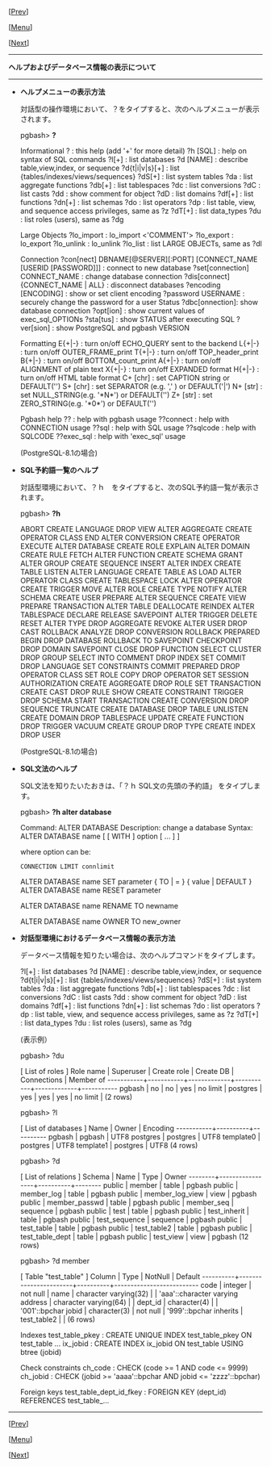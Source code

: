 \[[Prev](usage07-j.md)\]

\[[Menu](../usage-j.md)\]

\[[Next](usage10-j.md)\]

* * *

**ヘルプおよびデータベース情報の表示について**  

* * *

  

*   **ヘルプメニューの表示方法**  
      
    対話型の操作環境において、？をタイプすると、次のヘルプメニューが表示されます。  
      
    pgbash> **?**
    
    Informational
      ?              : this help (add '+' for more detail)
      ?h \[SQL\]       : help on syntax of SQL commands
      ?l\[+\]          : list databases
      ?d \[NAME\]      : describe table,view,index, or sequence
      ?d{t|i|v|s}\[+\] : list {tables/indexes/views/sequences}
      ?dS\[+\]         : list system tables
      ?da            : list aggregate functions
      ?db\[+\]         : list tablespaces
      ?dc            : list conversions
      ?dC            : list casts
      ?dd            : show comment for object
      ?dD            : list domains
      ?df\[+\]         : list functions
      ?dn\[+\]         : list schemas
      ?do            : list operators
      ?dp            : list table, view, and sequence access privileges, same as ?z
      ?dT\[+\]         : list data\_types
      ?du            : list roles (users), same as ?dg
    
    Large Objects
      ?lo\_import     : lo\_import <'COMMENT'>
      ?lo\_export     : lo\_export ?lo\_unlink     : lo\_unlink ?lo\_list       : list LARGE OBJECTs, same as ?dl
    
    Connection
      ?con\[nect\] DBNAME\[@SERVER\]\[:PORT\] \[CONNECT\_NAME \[USERID \[PASSWORD\]\]\]
                     : connect to new database
      ?set\[connection\] CONNECT\_NAME
                     : change database connection
      ?dis\[connect\]   {CONNECT\_NAME | ALL}
                     : disconnect databases
      ?encoding \[ENCODING\]
                     : show or set client encoding
      ?password USERNAME
                     : securely change the password for a user
    Status
      ?dbc\[onnection\]: show database connection
      ?opt\[ion\]      : show current values of exec\_sql\_OPTIONs
      ?sta\[tus\]      : show STATUS after executing SQL
      ?ver\[sion\]     : show PostgreSQL and pgbash VERSION
    
    Formatting
      E{+|-}         : turn on/off ECHO\_QUERY sent to the backend
      L{+|-}         : turn on/off OUTER\_FRAME\_print
      T{+|-}         : turn on/off TOP\_header\_print
      B{+|-}         : turn on/off BOTTOM\_count\_print
      A{+|-}         : turn on/off ALIGNMENT of plain text
      X{+|-}         : turn on/off EXPANDED format
      H{+|-}         : turn on/off HTML table format
      C+  \[chr\]      : set CAPTION string          or DEFAULT('')
      S+  \[chr\]      : set SEPARATOR  (e.g. ','  ) or DEFAULT('|')
      N+  \[str\]      : set NULL\_STRING(e.g. '\*N\*') or DEFAULT('')
      Z+  \[str\]      : set ZERO\_STRING(e.g. '\*0\*') or DEFAULT('')
    
    Pgbash help
      ??             : help with pgbash usage
      ??connect      : help with CONNECTION usage
      ??sql          : help with SQL usage
      ??sqlcode      : help with SQLCODE
      ??exec\_sql     : help with 'exec\_sql' usage 
    
    (PostgreSQL-8.1の場合)  
      
      
    
*   **SQL予約語一覧のヘルプ**  
      
    対話型環境において、？ｈ　をタイプすると、次のSQL予約語一覧が表示されます。  
      
    pgbash> **?h**
    
    ABORT                     CREATE LANGUAGE           DROP VIEW
    ALTER AGGREGATE           CREATE OPERATOR CLASS     END
    ALTER CONVERSION          CREATE OPERATOR           EXECUTE
    ALTER DATABASE            CREATE ROLE               EXPLAIN
    ALTER DOMAIN              CREATE RULE               FETCH
    ALTER FUNCTION            CREATE SCHEMA             GRANT
    ALTER GROUP               CREATE SEQUENCE           INSERT
    ALTER INDEX               CREATE TABLE              LISTEN
    ALTER LANGUAGE            CREATE TABLE AS           LOAD
    ALTER OPERATOR CLASS      CREATE TABLESPACE         LOCK
    ALTER OPERATOR            CREATE TRIGGER            MOVE
    ALTER ROLE                CREATE TYPE               NOTIFY
    ALTER SCHEMA              CREATE USER               PREPARE
    ALTER SEQUENCE            CREATE VIEW               PREPARE TRANSACTION
    ALTER TABLE               DEALLOCATE                REINDEX
    ALTER TABLESPACE          DECLARE                   RELEASE SAVEPOINT
    ALTER TRIGGER             DELETE                    RESET
    ALTER TYPE                DROP AGGREGATE            REVOKE
    ALTER USER                DROP CAST                 ROLLBACK
    ANALYZE                   DROP CONVERSION           ROLLBACK PREPARED
    BEGIN                     DROP DATABASE             ROLLBACK TO SAVEPOINT
    CHECKPOINT                DROP DOMAIN               SAVEPOINT
    CLOSE                     DROP FUNCTION             SELECT
    CLUSTER                   DROP GROUP                SELECT INTO
    COMMENT                   DROP INDEX                SET
    COMMIT                    DROP LANGUAGE             SET CONSTRAINTS
    COMMIT PREPARED           DROP OPERATOR CLASS       SET ROLE
    COPY                      DROP OPERATOR             SET SESSION AUTHORIZATION
    CREATE AGGREGATE          DROP ROLE                 SET TRANSACTION
    CREATE CAST               DROP RULE                 SHOW
    CREATE CONSTRAINT TRIGGER DROP SCHEMA               START TRANSACTION
    CREATE CONVERSION         DROP SEQUENCE             TRUNCATE
    CREATE DATABASE           DROP TABLE                UNLISTEN
    CREATE DOMAIN             DROP TABLESPACE           UPDATE
    CREATE FUNCTION           DROP TRIGGER              VACUUM
    CREATE GROUP              DROP TYPE
    CREATE INDEX              DROP USER
    
    (PostgreSQL-8.1の場合)  
      
      
    
*   **SQL文法のヘルプ**  
      
    SQL文法を知りたいたおきは、「？ｈ SQL文の先頭の予約語」 をタイプします。  
      
    pgbash> **?h alter database**
    
    Command:     ALTER DATABASE
    Description: change a database
    Syntax:
    ALTER DATABASE name \[ \[ WITH \] option \[ ... \] \]
    
    where option can be:
    
        CONNECTION LIMIT connlimit
    
    ALTER DATABASE name SET parameter { TO | = } { value | DEFAULT }
    ALTER DATABASE name RESET parameter
    
    ALTER DATABASE name RENAME TO newname
    
    ALTER DATABASE name OWNER TO new\_owner
    
      
    
*   **対話型環境におけるデータベース情報の表示方法**  
      
    データベース情報を知りたい場合は、次のヘルプコマンドをタイプします。  
      
    
      ?l\[+\]          : list databases
      ?d \[NAME\]      : describe table,view,index, or sequence
      ?d{t|i|v|s}\[+\] : list {tables/indexes/views/sequences}
      ?dS\[+\]         : list system tables
      ?da            : list aggregate functions
      ?db\[+\]         : list tablespaces
      ?dc            : list conversions
      ?dC            : list casts
      ?dd            : show comment for object
      ?dD            : list domains
      ?df\[+\]         : list functions
      ?dn\[+\]         : list schemas
      ?do            : list operators
      ?dp            : list table, view, and sequence access privileges, same as ?z
      ?dT\[+\]         : list data\_types
      ?du            : list roles (users), same as ?dg
    
    (表示例）  
      
    pgbash> ?du
    
    \[ List of roles \]
     Role name | Superuser | Create role | Create DB | Connections | Member of
    -----------+-----------+-------------+-----------+-------------+-----------
     pgbash    | no        | no          | yes       | no limit    |
     postgres  | yes       | yes         | yes       | no limit    |
    (2 rows)
    
    pgbash> ?l
    
    \[ List of databases \]
     Name      | Owner    | Encoding
    -----------+----------+----------
     pgbash    | pgbash   | UTF8
     postgres  | postgres | UTF8
     template0 | postgres | UTF8
     template1 | postgres | UTF8
    (4 rows)
    
    pgbash> ?d
    
    \[ List of relations \]
     Schema | Name            | Type     | Owner
    --------+-----------------+----------+--------
     public | member          | table    | pgbash
     public | member\_log      | table    | pgbash
     public | member\_log\_view | view     | pgbash
     public | member\_passwd   | table    | pgbash
     public | member\_seq      | sequence | pgbash
     public | test            | table    | pgbash
     public | test\_inherit    | table    | pgbash
     public | test\_sequence   | sequence | pgbash
     public | test\_table      | table    | pgbash
     public | test\_table2     | table    | pgbash
     public | test\_table\_dept | table    | pgbash
     public | test\_view       | view     | pgbash
    (12 rows)
    
    pgbash> ?d member  
    
    \[ Table "test\_table" \]
     Column   | Type                  | NotNull  | Default
    ----------+-----------------------+----------+--------------------------
     code     | integer               | not null |
     name     | character varying(32) |          | 'aaa'::character varying
     address  | character varying(64) |          |
     dept\_id  | character(4)          |          | '001'::bpchar
     jobid    | character(3)          | not null | '999'::bpchar
     inherits | test\_table2           |          |
    (6 rows)
    
    Indexes
     test\_table\_pkey : CREATE UNIQUE INDEX test\_table\_pkey ON test\_table ...
     ix\_jobid        : CREATE INDEX ix\_jobid ON test\_table USING btree (jobid)
    
    Check constraints
     ch\_code  : CHECK (code >= 1 AND code <= 9999)
     ch\_jobid : CHECK (jobid >= 'aaaa'::bpchar AND jobid <= 'zzzz'::bpchar)
    
    Foreign keys
     test\_table\_dept\_id\_fkey : FOREIGN KEY (dept\_id) REFERENCES test\_table\_...
    
      
    

* * *

\[[Prev](./usage01-j.md)\]

\[[Menu](../usage-j.md)\]

\[[Next](./usage10-j.md)\]
